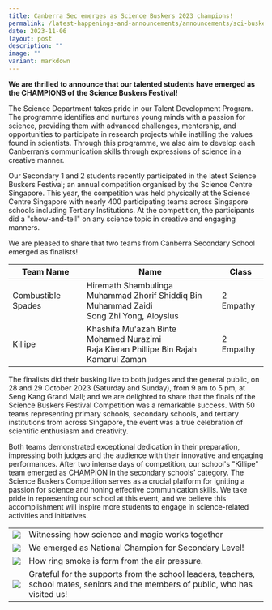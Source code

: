 ```yaml
---
title: Canberra Sec emerges as Science Buskers 2023 champions!
permalink: /latest-happenings-and-announcements/announcements/sci-buskers-2023/
date: 2023-11-06
layout: post
description: ""
image: ""
variant: markdown
---
```

**We are thrilled to announce that our talented students have emerged as the CHAMPIONS of the Science Buskers Festival!**

The Science Department takes pride in our Talent Development Program. The programme identifies and nurtures young minds with a passion for science, providing them with advanced challenges, mentorship, and opportunities to participate in research projects while instilling the values found in scientists. Through this programme, we also aim to develop each Canberran’s communication skills through expressions of science in a creative manner. 

Our Secondary 1 and 2 students recently participated in the latest Science Buskers Festival; an annual competition organised by the Science Centre Singapore. This year, the competition was held physically at the Science Centre Singapore with nearly 400 participating teams across Singapore schools including Tertiary Institutions. At the competition, the participants did a "show-and-tell" on any science topic in creative and engaging manners. 

We are pleased to share that two teams from Canberra Secondary School emerged as finalists!

| Team Name | Name | Class |
| -------- | -------- | -------- |
|Combustible Spades|Hiremath Shambulinga<br>Muhammad Zhorif Shiddiq Bin Muhammad Zaidi<br>Song Zhi Yong, Aloysius|2 Empathy|
|Killipe|Khashifa Mu'azah Binte Mohamed Nurazimi<br>Raja Kieran Phillipe Bin Rajah Kamarul Zaman|2 Empathy|

The finalists did their busking live to both judges and the general public, on 28 and 29 October 2023 (Saturday and Sunday), from 9 am to 5 pm, at Seng Kang Grand Mall; and we are delighted to share that the finals of the Science Buskers Festival Competition was a remarkable success. With 50 teams representing primary schools, secondary schools, and tertiary institutions from across Singapore, the event was a true celebration of scientific enthusiasm and creativity. 

Both teams demonstrated exceptional dedication in their preparation, impressing both judges and the audience with their innovative and engaging performances. After two intense days of competition, our school's "Killipe" team emerged as CHAMPION in the secondary schools’ category. 
The Science Buskers Competition serves as a crucial platform for igniting a passion for science and honing effective communication skills. We take pride in representing our school at this event, and we believe this accomplishment will inspire more students to engage in science-related activities and initiatives.


| | | 
| -------- | -------- | 
| ![](/images/scibuskers1.jpg)     |  Witnessing how science and magic works together    | 
|![](/images/scibuskers2.jpg)| We emerged as National Champion for Secondary Level!|
|![](/images/scibuskers3.jpg)| How ring smoke is form from the air pressure. |
|![](/images/scibuskers4.jpg)| Grateful for the supports from the school leaders, teachers, school mates, seniors and the members of public, who has visited us!|